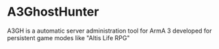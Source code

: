A3GhostHunter
=============

A3GH is a automatic server administration tool for ArmA 3 developed for persistent game modes like "Altis Life RPG"
